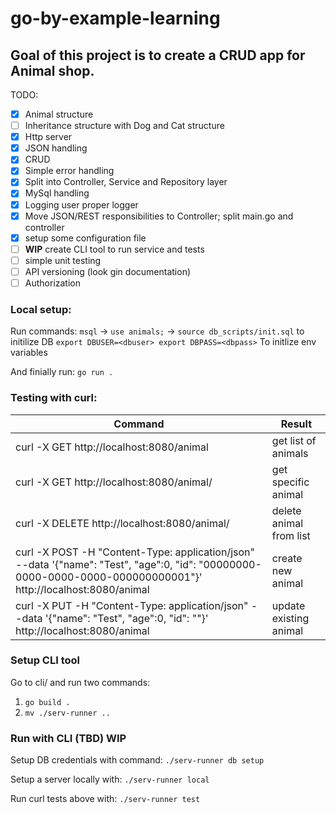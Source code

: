 # go-by-example-learning

## Goal of this project is to create a CRUD app for Animal shop.

TODO:
- [X] Animal structure
- [ ] Inheritance structure with Dog and Cat structure
- [X] Http server
- [X] JSON handling
- [X] CRUD
- [X] Simple error handling
- [X] Split into Controller, Service and Repository layer
- [X] MySql handling
- [X] Logging user proper logger
- [X] Move JSON/REST responsibilities to Controller; split main.go and controller
- [X] setup some configuration file
- [ ] **WIP** create CLI tool to run service and tests
- [ ] simple unit testing
- [ ] API versioning (look gin documentation)
- [ ] Authorization

### Local setup:

Run commands: 
`msql` -> `use animals;` -> `source db_scripts/init.sql` to initilize DB
`
export DBUSER=<dbuser>
export DBPASS=<dbpass>
`
To initlize env variables

And finially run: `go run .`

### Testing with curl:

| Command | Result |
| --- | --- |
| curl -X GET http://localhost:8080/animal | get list of animals |
| curl -X GET http://localhost:8080/animal/<id> | get specific animal |
| curl -X DELETE http://localhost:8080/animal/<id> | delete animal from list |
| curl -X POST -H "Content-Type: application/json" --data '{"name": "Test", "age":0, "id": "00000000-0000-0000-0000-000000000001"}' http://localhost:8080/animal | create new animal |
| curl -X PUT -H "Content-Type: application/json" --data '{"name": "Test", "age":0, "id": "<existing ID>"}' http://localhost:8080/animal | update existing animal |


### Setup CLI tool

Go to cli/ and run two commands:
1. `go build .`
2. `mv ./serv-runner ..`

### Run with CLI (TBD) **WIP**

Setup DB credentials with command:
`./serv-runner db setup`

Setup a server locally with:
`./serv-runner local`

Run curl tests above with:
`./serv-runner test`
